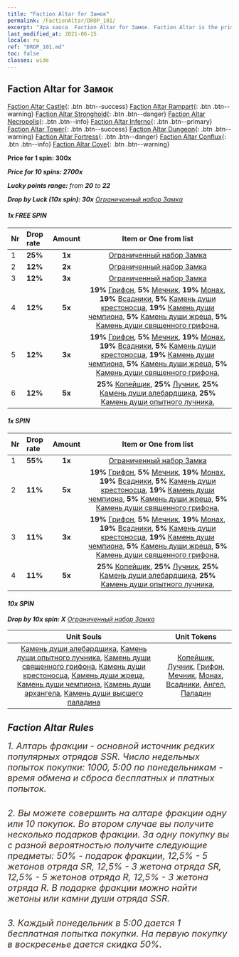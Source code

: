 ```yaml
---
title: "Faction Altar for Замок"
permalink: /FactionAltar/DROP_101/
excerpt: "Эра хаоса  Faction Altar for Замок. Faction Altar is the primary method for obtaining SSR units from the popular faction. Limited to 1,000 purchases each week. The popular faction changes at 05:00 every Monday. Purchase attempts and free purchase attempts will also reset then."
last_modified_at: 2021-06-15
locale: ru
ref: "DROP_101.md"
toc: false
classes: wide
---
```


##  Faction Altar for **Замок**

  [Faction Altar Castle](/ru/FactionAltar/DROP_101/){: .btn .btn--success} [Faction Altar Rampart](/ru/FactionAltar/DROP_102/){: .btn .btn--warning} [Faction Altar Stronghold](/ru/FactionAltar/DROP_103/){: .btn .btn--danger} [Faction Altar Necropolis](/ru/FactionAltar/DROP_104/){: .btn .btn--info} [Faction Altar Inferno](/ru/FactionAltar/DROP_105/){: .btn .btn--primary} [Faction Altar Tower](/ru/FactionAltar/DROP_106/){: .btn .btn--success} [Faction Altar Dungeon](/ru/FactionAltar/DROP_107/){: .btn .btn--warning} [Faction Altar Fortress](/ru/FactionAltar/DROP_108/){: .btn .btn--danger} [Faction Altar Conflux](/ru/FactionAltar/DROP_109/){: .btn .btn--info} [Faction Altar Cove](/ru/FactionAltar/DROP_112/){: .btn .btn--warning} 

  **Price for 1 spin: 300x** <i class="fas fa-gem"/>

  **Price for 10 spins: 2700x** <i class="fas fa-gem"/>

  **Lucky points range:** from **20** to **22**

  **Drop by Luck (10x spin): 30x** [Ограниченный набор Замка](/ItemsRU/con_2139/)

####  1x FREE SPIN 

  |    Nr    |  Drop rate  |  Amount   |   Item or One from list  |
  |:---------|:------------|:---------:|:------------------------:|
  | 1 | **25%** | **1x** | [Ограниченный набор Замка](/ItemsRU/con_2139/) |
  | 2 | **12%** | **2x** | [Ограниченный набор Замка](/ItemsRU/con_2139/) |
  | 3 | **12%** | **3x** | [Ограниченный набор Замка](/ItemsRU/con_2139/) |
  | 4 | **12%** | **5x** |  **19%** [Грифон](/ItemsRU/unt_192/),  **5%** [Мечник](/ItemsRU/unt_193/),  **19%** [Монах](/ItemsRU/unt_194/),  **19%** [Всадники](/ItemsRU/unt_195/),  **5%** [Камень души крестоносца](/ItemsRU/unt_285/),  **19%** [Камень души чемпиона](/ItemsRU/unt_287/),  **5%** [Камень души жреца](/ItemsRU/unt_286/),  **5%** [Камень души священного грифона](/ItemsRU/unt_284/),  |
  | 5 | **12%** | **3x** |  **19%** [Грифон](/ItemsRU/unt_192/),  **5%** [Мечник](/ItemsRU/unt_193/),  **19%** [Монах](/ItemsRU/unt_194/),  **19%** [Всадники](/ItemsRU/unt_195/),  **5%** [Камень души крестоносца](/ItemsRU/unt_285/),  **19%** [Камень души чемпиона](/ItemsRU/unt_287/),  **5%** [Камень души жреца](/ItemsRU/unt_286/),  **5%** [Камень души священного грифона](/ItemsRU/unt_284/),  |
  | 6 | **12%** | **5x** |  **25%** [Копейщик](/ItemsRU/unt_190/),  **25%** [Лучник](/ItemsRU/unt_191/),  **25%** [Камень души алебардщика](/ItemsRU/unt_282/),  **25%** [Камень души опытного лучника](/ItemsRU/unt_283/),  |


####  1x SPIN 

  |    Nr    |  Drop rate  |  Amount   |   Item or One from list  |
  |:---------|:------------|:---------:|:------------------------:|
  | 1 | **55%** | **1x** | [Ограниченный набор Замка](/ItemsRU/con_2139/) |
  | 2 | **11%** | **5x** |  **19%** [Грифон](/ItemsRU/unt_192/),  **5%** [Мечник](/ItemsRU/unt_193/),  **19%** [Монах](/ItemsRU/unt_194/),  **19%** [Всадники](/ItemsRU/unt_195/),  **5%** [Камень души крестоносца](/ItemsRU/unt_285/),  **19%** [Камень души чемпиона](/ItemsRU/unt_287/),  **5%** [Камень души жреца](/ItemsRU/unt_286/),  **5%** [Камень души священного грифона](/ItemsRU/unt_284/),  |
  | 3 | **11%** | **3x** |  **19%** [Грифон](/ItemsRU/unt_192/),  **5%** [Мечник](/ItemsRU/unt_193/),  **19%** [Монах](/ItemsRU/unt_194/),  **19%** [Всадники](/ItemsRU/unt_195/),  **5%** [Камень души крестоносца](/ItemsRU/unt_285/),  **19%** [Камень души чемпиона](/ItemsRU/unt_287/),  **5%** [Камень души жреца](/ItemsRU/unt_286/),  **5%** [Камень души священного грифона](/ItemsRU/unt_284/),  |
  | 4 | **11%** | **5x** |  **25%** [Копейщик](/ItemsRU/unt_190/),  **25%** [Лучник](/ItemsRU/unt_191/),  **25%** [Камень души алебардщика](/ItemsRU/unt_282/),  **25%** [Камень души опытного лучника](/ItemsRU/unt_283/),  |


####  10x SPIN 

  **Drop by 10x spin: X** [Ограниченный набор Замка](/ItemsRU/con_2139/)

  |    Unit Souls    |  Unit Tokens  |
  |:----------------:|:-------------:|
  | [Камень души алебардщика](/ItemsRU/unt_282/), [Камень души опытного лучника](/ItemsRU/unt_283/), [Камень души священного грифона](/ItemsRU/unt_284/), [Камень души крестоносца](/ItemsRU/unt_285/), [Камень души жреца](/ItemsRU/unt_286/), [Камень души чемпиона](/ItemsRU/unt_287/), [Камень души архангела](/ItemsRU/unt_288/), [Камень души высшего паладина](/ItemsRU/unt_289/) | [Копейщик](/ItemsRU/unt_190/), [Лучник](/ItemsRU/unt_191/), [Грифон](/ItemsRU/unt_192/), [Мечник](/ItemsRU/unt_193/), [Монах](/ItemsRU/unt_194/), [Всадники](/ItemsRU/unt_195/), [Ангел](/ItemsRU/unt_196/), [Паладин](/ItemsRU/unt_197/) |



## Faction Altar Rules

  <span style="color: #3c2a1e;font-size:20px">1. Алтарь фракции - основной источник редких популярных отрядов SSR. Число недельных попыток покупки: 1000, 5:00 по понедельникам - время обмена и сброса бесплатных и платных попыток.</span><br/>

<br/>  <span style="color: #3c2a1e;font-size:20px">2. Вы можете совершить на алтаре фракции одну или 10 покупок. Во втором случае вы получите несколько подарков фракции. За одну покупку вы с разной вероятностью получите следующие предметы: 50% - подарок фракции, 12,5% - 5 жетонов отряда SR, 12,5% - 3 жетона отряда SR, 12,5% - 5 жетонов отряда R, 12,5% - 3 жетона отряда R. В подарке фракции можно найти жетоны или камни души отряда SSR.</span>

<br/>  <span style="color: #3c2a1e;font-size:20px">3. Каждый понедельник в 5:00 дается 1 бесплатная попытка покупки. На первую покупку в воскресенье дается скидка 50%.</span><br/>

<br/>